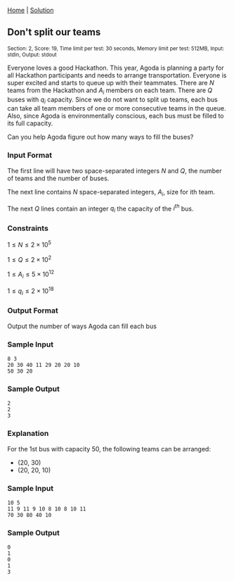 [Home](../README.md) | [Solution](./solution.py)

## Don't split our teams

<sup>Section: 2, Score: 19, Time limit per test: 30 seconds, Memory limit per test: 512MB, Input: stdin, Output: stdout</sup>

Everyone loves a good Hackathon. This year, Agoda is planning a party for all Hackathon participants and needs to arrange transportation. Everyone is super excited and starts to queue up with their teammates. There are $N$ teams from the Hackathon and $A_i$ members on each team. There are $Q$ buses with $q_i$ capacity. Since we do not want to split up teams, each bus can take all team members of one or more consecutive teams in the queue. Also, since Agoda is environmentally conscious, each bus must be filled to its full capacity.

Can you help Agoda figure out how many ways to fill the buses?

### Input Format

The first line will have two space-separated integers $N$ and $Q$, the number of teams and the number of buses.

The next line contains $N$ space-separated integers, $A_i$, size for ith team.

The next $Q$ lines contain an integer $q_i$ the capacity of the $i^{th}$ bus.

### Constraints

$1 \le N \le 2\times 10^5$

$1 \le Q \le 2\times 10^2$

$1 \le A_i \le 5\times 10^{12}$

$1 \le q_i \le 2\times 10^{18}$

### Output Format

Output the number of ways Agoda can fill each bus

### Sample Input

```
8 3
20 30 40 11 29 20 20 10
50 30 20
```

### Sample Output

```
2
2
3
```

### Explanation

For the 1st bus with capacity 50, the following teams can be arranged:

- (20, 30)
- (20, 20, 10)

### Sample Input

```
10 5
11 9 11 9 10 8 10 8 10 11
70 30 80 40 10
```

### Sample Output

```
0
1
0
1
3
```
